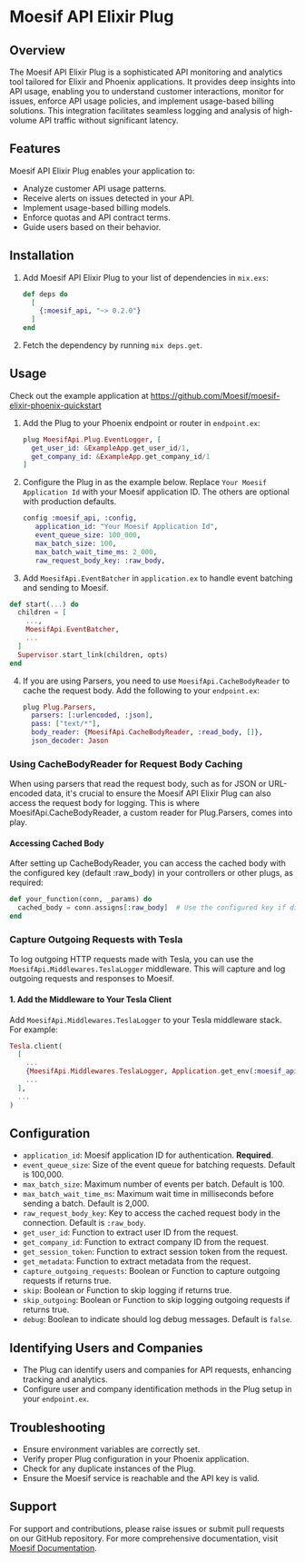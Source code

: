 # Moesif API Elixir Plug

## Overview

The Moesif API Elixir Plug is a sophisticated API monitoring and analytics tool tailored for Elixir and Phoenix applications. It provides deep insights into API usage, enabling you to understand customer interactions, monitor for issues, enforce API usage policies, and implement usage-based billing solutions. This integration facilitates seamless logging and analysis of high-volume API traffic without significant latency.

## Features

Moesif API Elixir Plug enables your application to:

- Analyze customer API usage patterns.
- Receive alerts on issues detected in your API.
- Implement usage-based billing models.
- Enforce quotas and API contract terms.
- Guide users based on their behavior.

## Installation

1. Add Moesif API Elixir Plug to your list of dependencies in `mix.exs`:

   ```elixir
   def deps do
     [
       {:moesif_api, "~> 0.2.0"}
     ]
   end
   ```

2. Fetch the dependency by running `mix deps.get`.

## Usage

Check out the example application at https://github.com/Moesif/moesif-elixir-phoenix-quickstart

1. Add the Plug to your Phoenix endpoint or router in `endpoint.ex`:

   ```elixir
   plug MoesifApi.Plug.EventLogger, [
     get_user_id: &ExampleApp.get_user_id/1,
     get_company_id: &ExampleApp.get_company_id/1
   ]
   ```

2. Configure the Plug in as the example below. Replace `Your Moesif Application Id` with your Moesif application ID.  The others are optional with production defaults.

   ```elixir
   config :moesif_api, :config,
      application_id: "Your Moesif Application Id",
      event_queue_size: 100_000,
      max_batch_size: 100,
      max_batch_wait_time_ms: 2_000,
      raw_request_body_key: :raw_body,
   ```

3. Add `MoesifApi.EventBatcher` in `application.ex` to handle event batching and sending to Moesif.

  ```elixir
  def start(...) do
    children = [
      ...,
      MoesifApi.EventBatcher,
      ...
    ]
    Supervisor.start_link(children, opts)
  end
  ```

4. If you are using Parsers, you need to use `MoesifApi.CacheBodyReader` to cache the request body. Add the following to your `endpoint.ex`:

   ```elixir
   plug Plug.Parsers,
     parsers: [:urlencoded, :json],
     pass: ["text/*"],
     body_reader: {MoesifApi.CacheBodyReader, :read_body, []},
     json_decoder: Jason
   ```

### Using CacheBodyReader for Request Body Caching

When using parsers that read the request body, such as for JSON or URL-encoded data, it's crucial to ensure the Moesif API Elixir Plug can also access the request body for logging. This is where MoesifApi.CacheBodyReader, a custom reader for Plug.Parsers, comes into play.

#### Accessing Cached Body

After setting up CacheBodyReader, you can access the cached body with the configured key (default :raw_body) in your controllers or other plugs, as required:

```elixir
def your_function(conn, _params) do
  cached_body = conn.assigns[:raw_body]  # Use the configured key if different
end
```

### Capture Outgoing Requests with Tesla

To log outgoing HTTP requests made with Tesla, you can use the `MoesifApi.Middlewares.TeslaLogger` middleware. This will capture and log outgoing requests and responses to Moesif.

#### 1. Add the Middleware to Your Tesla Client

Add `MoesifApi.Middlewares.TeslaLogger` to your Tesla middleware stack. For example:

```elixir
Tesla.client(
  [
    ...
    {MoesifApi.Middlewares.TeslaLogger, Application.get_env(:moesif_api, :config)},
    ...
  ],
  ...
)
```

## Configuration

- `application_id`: Moesif application ID for authentication. **Required**.
- `event_queue_size`: Size of the event queue for batching requests. Default is 100,000.
- `max_batch_size`: Maximum number of events per batch. Default is 100.
- `max_batch_wait_time_ms`: Maximum wait time in milliseconds before sending a batch. Default is 2,000.
- `raw_request_body_key`: Key to access the cached request body in the connection. Default is `:raw_body`.
- `get_user_id`: Function to extract user ID from the request.
- `get_company_id`: Function to extract company ID from the request.
- `get_session_token`: Function to extract session token from the request.
- `get_metadata`: Function to extract metadata from the request.
- `capture_outgoing_requests`: Boolean or Function to capture outgoing requests if returns true.
- `skip`: Boolean or Function to skip logging if returns true.
- `skip_outgoing`: Boolean or Function to skip logging outgoing requests if returns true.
- `debug`: Boolean to indicate should log debug messages. Default is `false`.

## Identifying Users and Companies

- The Plug can identify users and companies for API requests, enhancing tracking and analytics.
- Configure user and company identification methods in the Plug setup in your `endpoint.ex`.

## Troubleshooting

- Ensure environment variables are correctly set.
- Verify proper Plug configuration in your Phoenix application.
- Check for any duplicate instances of the Plug.
- Ensure the Moesif service is reachable and the API key is valid.

## Support

For support and contributions, please raise issues or submit pull requests on our GitHub repository. For more comprehensive documentation, visit [Moesif Documentation](https://www.moesif.com/docs/).

